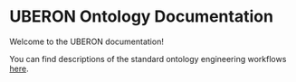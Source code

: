 # UBERON Ontology Documentation

[//]: # "This file is meant to be edited by the ontology maintainer."

Welcome to the UBERON documentation!

You can find descriptions of the standard ontology engineering workflows [here](odk-workflows/index.md).
